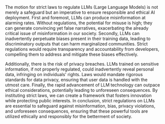 The motion for strict laws to regulate LLMs (Large Language Models) is not merely a safeguard but an imperative to ensure responsible and ethical AI deployment. First and foremost, LLMs can produce misinformation at alarming rates. Without regulations, the potential for misuse is high; they can generate convincing yet false narratives, exacerbating the already critical issue of misinformation in our society. Secondly, LLMs can inadvertently perpetuate biases present in their training data, leading to discriminatory outputs that can harm marginalized communities. Strict regulations would require transparency and accountability from developers, compelling them to address and mitigate these biases effectively.

Additionally, there is the risk of privacy breaches. LLMs trained on sensitive information, if not properly regulated, could inadvertently reveal personal data, infringing on individuals' rights. Laws would mandate rigorous standards for data privacy, ensuring that user data is handled with the utmost care. Finally, the rapid advancement of LLM technology can outpace ethical considerations, potentially leading to unforeseen consequences. By instituting strict laws, we can create a framework that fosters innovation while protecting public interests. In conclusion, strict regulations on LLMs are essential to safeguard against misinformation, bias, privacy violations, and unforeseen consequences, ensuring that these powerful tools are utilized ethically and responsibly for the betterment of society.